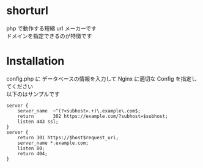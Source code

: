 # shorturl

php で動作する短縮 url メーカーです<br>
ドメインを指定できるのが特徴です<br>

# Installation

config.php に データベースの情報を入力して Nginx に適切な Config を指定してください<br>
以下のはサンプルです<br>

```Nginx conf
server {
    server_name  ~^(?<subhost>.+)\.example\.com$;
    return       302 https://example.com/?subhost=$subhost;
    listen 443 ssl;
}
server {
    return 301 https://$host$request_uri;
    server_name *.example.com;
    listen 80;
    return 404;
}

```
